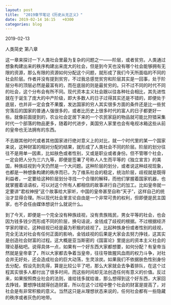 ```yaml
---
layout: post
title:  "2019章节笔记《历史从无正义》"
date: 2019-02-14 16:15   +0300
categories: blog
---
```


2019-02-13

人类简史 第八章

这一章来探讨一下人类社会里最为复杂的问题之一——阶层，或者贫穷。人类通过想象构建出来的秩序构建出来庞大的社会，但是到今天也没有哪个社会能够拥有无限的资源，那么有限的资源如何分配这个问题，就形成了我们今天所面临的不同的社会阶层。作者并没有提到贫穷，不过我总感觉贫穷和阶层其实是一回事，处于阶层分布的顶层必然是最富有的，而在底层的则是最贫穷的。只不过不同的时代不同的社会，这个分布会有所不同。现代资本主义社会跟以往各种社会相比，其先进性就在于诞生了庞大的中产阶级，即大多数人的日子过得其实还是不错的，即便处于底层，也并非一定会食不果腹，发达国家的穷人其实很多方面的条件还是比一些贫穷落后的国家的普通人强很多的，或者比历史上很多时代的富人的日子都更好一些。就像前面提到的，农业社会定居下来的一个农民家庭的物品就可能比狩猎采集时代一个部落的物品更多，随着时代进步，美国穷人家里也会有电视冰箱这些从前的皇帝也无法拥有的东西。

不去跟其他时代或者其他国家进行绝对意义上的对比，就一个时代里的某一个国家来说，这种财富的相对分配的结果，就形成了人类社会不同的阶层。阶层的划分往往不是用单一因素，比如肤色或者性别，又或是职业或者身份。但不管哪个社会，一定会把人分为三六九等，即便是签署了号称人人生而平等的《独立宣言》的美国，种族歧视到今天仍然是一个大问题。这种阶层的划分，或者说这种歧视现象，也都是一种想象构建的秩序而已，为了维系社会的稳定，统治阶层，歧视就是既得利益者，一定要给这种阶层划分寻找一个合理的解释，而他们掌握着国家机器，也就掌握着话语权，可以对这个所有人都相信的故事进行自己的加工。比如皇帝就一定要讲“君权神授”这个故事给大家听，中国的皇帝甚至自称“天子”，这样自己的统治才显得合理。所以现代社会里言论自由是一个非常可贵的权利，但即便是民主国家，也不会任由媒体想说什么就说什么。

到了今天，即便是一个完全没有种族歧视，没有贵族贱民，男女平等的社会，也会因为钱多钱少而形成不同的阶层，换句话说，金钱成了歧视的根据。不过根据经济学家的理论，这种歧视已经是最为积极的歧视了。比起种族身份或者性别的歧视，完全无法对社会有任何正面的影响，金钱歧视的后果是大家会去努力挣钱，这其实是创造社会财富的过程。这大概是亚当斯密的《国富论》里提出的资本主义社会的理论基础吧。说得具体一点，如果有一个好东西大家都想要，如何分配？有皇帝当然就是皇帝拿了，所以大家都去争着当皇帝，往往导致腥风血雨的权力斗争，对社会并无好处，还会造成社会的巨大动荡，生灵涂炭。如果我们不依据肤色性别身份去分配，假设先到先得，算是比较公平了吧，那么大家就会去争着排队，在这个过程其实很多人都付出了很多时间，而这些时间却无法创造任何有意义的价值。反过来，如果按照商业社会的法则，谁给钱多就给谁，那么想得到这个好东西，大家回去挣钱，要想挣钱就得创造财富，所以在这个过程中整个社会的财富是提高了，对社会是有非常积极的意义。当然这只是从理想状态来说的，任何社会都有一些隐藏的秩序或者灰色的地带。


<!--end-->
